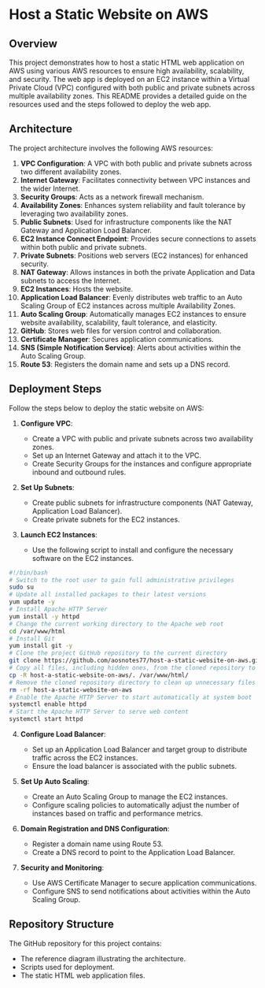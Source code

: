 # Host a Static Website on AWS

## Overview
This project demonstrates how to host a static HTML web application on AWS using various AWS resources to ensure high availability, scalability, and security. The web app is deployed on an EC2 instance within a Virtual Private Cloud (VPC) configured with both public and private subnets across multiple availability zones. This README provides a detailed guide on the resources used and the steps followed to deploy the web app.

## Architecture
The project architecture involves the following AWS resources:
1. **VPC Configuration**: A VPC with both public and private subnets across two different availability zones.
2. **Internet Gateway**: Facilitates connectivity between VPC instances and the wider Internet.
3. **Security Groups**: Acts as a network firewall mechanism.
4. **Availability Zones**: Enhances system reliability and fault tolerance by leveraging two availability zones.
5. **Public Subnets**: Used for infrastructure components like the NAT Gateway and Application Load Balancer.
6. **EC2 Instance Connect Endpoint**: Provides secure connections to assets within both public and private subnets.
7. **Private Subnets**: Positions web servers (EC2 instances) for enhanced security.
8. **NAT Gateway**: Allows instances in both the private Application and Data subnets to access the Internet.
9. **EC2 Instances**: Hosts the website.
10. **Application Load Balancer**: Evenly distributes web traffic to an Auto Scaling Group of EC2 instances across multiple Availability Zones.
11. **Auto Scaling Group**: Automatically manages EC2 instances to ensure website availability, scalability, fault tolerance, and elasticity.
12. **GitHub**: Stores web files for version control and collaboration.
13. **Certificate Manager**: Secures application communications.
14. **SNS (Simple Notification Service)**: Alerts about activities within the Auto Scaling Group.
15. **Route 53**: Registers the domain name and sets up a DNS record.

## Deployment Steps
Follow the steps below to deploy the static website on AWS:

1. **Configure VPC**:
   - Create a VPC with public and private subnets across two availability zones.
   - Set up an Internet Gateway and attach it to the VPC.
   - Create Security Groups for the instances and configure appropriate inbound and outbound rules.

2. **Set Up Subnets**:
   - Create public subnets for infrastructure components (NAT Gateway, Application Load Balancer).
   - Create private subnets for the EC2 instances.

3. **Launch EC2 Instances**:
   - Use the following script to install and configure the necessary software on the EC2 instances.

```bash
#!/bin/bash
# Switch to the root user to gain full administrative privileges
sudo su
# Update all installed packages to their latest versions
yum update -y
# Install Apache HTTP Server
yum install -y httpd
# Change the current working directory to the Apache web root
cd /var/www/html
# Install Git
yum install git -y
# Clone the project GitHub repository to the current directory
git clone https://github.com/aosnotes77/host-a-static-website-on-aws.git
# Copy all files, including hidden ones, from the cloned repository to the Apache web root
cp -R host-a-static-website-on-aws/. /var/www/html/
# Remove the cloned repository directory to clean up unnecessary files
rm -rf host-a-static-website-on-aws
# Enable the Apache HTTP Server to start automatically at system boot
systemctl enable httpd
# Start the Apache HTTP Server to serve web content
systemctl start httpd
```

4. **Configure Load Balancer**:
   - Set up an Application Load Balancer and target group to distribute traffic across the EC2 instances.
   - Ensure the load balancer is associated with the public subnets.

5. **Set Up Auto Scaling**:
   - Create an Auto Scaling Group to manage the EC2 instances.
   - Configure scaling policies to automatically adjust the number of instances based on traffic and performance metrics.

6. **Domain Registration and DNS Configuration**:
   - Register a domain name using Route 53.
   - Create a DNS record to point to the Application Load Balancer.

7. **Security and Monitoring**:
   - Use AWS Certificate Manager to secure application communications.
   - Configure SNS to send notifications about activities within the Auto Scaling Group.

## Repository Structure
The GitHub repository for this project contains:
- The reference diagram illustrating the architecture.
- Scripts used for deployment.
- The static HTML web application files.
